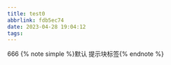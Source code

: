 ```yaml
---
title: test0
abbrlink: fdb5ec74
date: 2023-04-28 19:04:12
tags:
---
```

666
{% note simple %}默认 提示块标签{% endnote %}